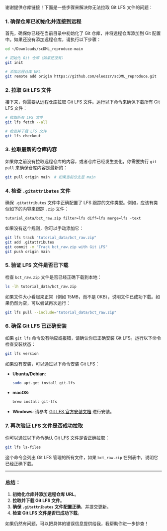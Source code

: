 谢谢提供仓库链接！下面是一些步骤来解决你无法拉取 Git LFS 文件的问题：

### 1. **确保仓库已初始化并连接到远程**
首先，确保你已经在当前目录中初始化了 Git 仓库，并将远程仓库添加到 Git 配置中。如果还没有添加远程仓库，请执行以下步骤：

```bash
cd ~/Downloads/scDML_reproduce-main

# 初始化 Git 仓库（如果还没有）
git init

# 添加远程仓库 URL
git remote add origin https://github.com/eleozzr/scDML_reproduce.git
```

### 2. **拉取 Git LFS 文件**
接下来，你需要从远程仓库拉取 Git LFS 文件。运行以下命令来确保下载所有 Git LFS 文件：

```bash
# 拉取所有 LFS 文件
git lfs fetch --all

# 检查并下载 LFS 文件
git lfs checkout
```

### 3. **拉取最新的仓库内容**
如果你之前没有拉取远程仓库的内容，或者仓库已经发生变化，你需要执行 `git pull` 来确保仓库内容是最新的：

```bash
git pull origin main  # 如果当前分支是 main
```

### 4. **检查 `.gitattributes` 文件**
确保 `.gitattributes` 文件中正确配置了 LFS 跟踪的文件类型。例如，应该有类似如下的内容来跟踪 `.zip` 文件：

```
tutorial_data/bct_raw.zip filter=lfs diff=lfs merge=lfs -text
```

如果没有这个规则，你可以手动添加它：

```bash
git lfs track "tutorial_data/bct_raw.zip"
git add .gitattributes
git commit -m "Track bct_raw.zip with Git LFS"
git push origin main
```

### 5. **验证 LFS 文件是否已下载**
检查 `bct_raw.zip` 文件是否已经正确下载到本地：

```bash
ls -lh tutorial_data/bct_raw.zip
```

如果文件大小看起来正常（例如 15MB，而不是 0KB），说明文件已成功下载。如果仍然为空，可以尝试再次运行：

```bash
git lfs pull --include="tutorial_data/bct_raw.zip"
```

### 6. **确保 Git LFS 已正确安装**
如果 `git lfs` 命令没有响应或报错，请确认你已正确安装 Git LFS。运行以下命令检查安装状态：

```bash
git lfs version
```

如果没有安装，可以通过以下命令安装 Git LFS：

- **Ubuntu/Debian**:
  ```bash
  sudo apt-get install git-lfs
  ```

- **macOS**:
  ```bash
  brew install git-lfs
  ```

- **Windows**:
  请参考 [Git LFS 官方安装文档](https://git-lfs.github.com/) 进行安装。

### 7. **再次验证 LFS 文件是否成功拉取**
你可以通过以下命令确认 Git LFS 文件是否正确拉取：

```bash
git lfs ls-files
```

这个命令会列出 Git LFS 管理的所有文件，如果 `bct_raw.zip` 在列表中，说明它已经正确下载。

---

### 总结：
1. **初始化仓库并添加远程仓库 URL**。
2. **拉取并下载 Git LFS 文件**。
3. **确保 `.gitattributes` 文件配置正确**，并提交更新。
4. **检查 Git LFS 文件是否已成功下载**。

如果仍然有问题，可以把具体的错误信息提供给我，我帮助你进一步排查！